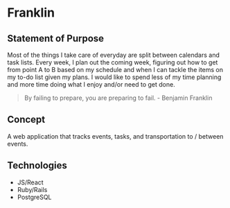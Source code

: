 # Franklin

## Statement of Purpose

Most of the things I take care of everyday are split between calendars and task lists.  Every week, I plan out the coming week, figuring out how to get from point A to B based on my schedule and when I can tackle the items on my to-do list given my plans.  I would like to spend less of my time planning and more time doing what I enjoy and/or need to get done.

> By failing to prepare, you are preparing to fail. - Benjamin Franklin

## Concept

A web application that tracks events, tasks, and transportation to / between events.

## Technologies
* JS/React
* Ruby/Rails
* PostgreSQL
